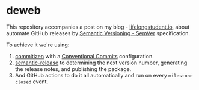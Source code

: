 # deweb

This repository accompanies a post on my blog - [lifelongstudent.io](https://nir.galons.io/blog/2020/releasing-software-is-hard/), about automate GitHub releases by [Semantic Versioning - SemVer](https://semver.org) specification.

To achieve it we're using:
  1. [commitizen](https://github.com/commitizen/cz-cli) with a [Conventional Commits](https://www.conventionalcommits.org) configuration.
  2. [semantic-release](https://github.com/semantic-release/semantic-release) to determining the next version number, generating the release notes, and publishing the package.
  3. And GitHub actions to do it all automatically and run on every `milestone` `closed` event.
